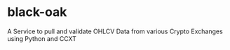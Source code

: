 # black-oak
A Service to pull and validate OHLCV Data from various Crypto Exchanges using Python and CCXT
